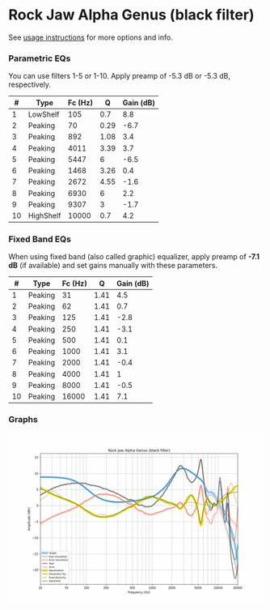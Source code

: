 # Rock Jaw Alpha Genus (black filter)
See [usage instructions](https://github.com/jaakkopasanen/AutoEq#usage) for more options and info.

### Parametric EQs
You can use filters 1-5 or 1-10. Apply preamp of -5.3 dB or -5.3 dB, respectively.

|   # | Type      |   Fc (Hz) |    Q |   Gain (dB) |
|-----|-----------|-----------|------|-------------|
|   1 | LowShelf  |       105 | 0.7  |         8.8 |
|   2 | Peaking   |        70 | 0.29 |        -6.7 |
|   3 | Peaking   |       892 | 1.08 |         3.4 |
|   4 | Peaking   |      4011 | 3.39 |         3.7 |
|   5 | Peaking   |      5447 | 6    |        -6.5 |
|   6 | Peaking   |      1468 | 3.26 |         0.4 |
|   7 | Peaking   |      2672 | 4.55 |        -1.6 |
|   8 | Peaking   |      6930 | 6    |         2.2 |
|   9 | Peaking   |      9307 | 3    |        -1.7 |
|  10 | HighShelf |     10000 | 0.7  |         4.2 |

### Fixed Band EQs
When using fixed band (also called graphic) equalizer, apply preamp of **-7.1 dB** (if available) and set gains manually with these parameters.

|   # | Type    |   Fc (Hz) |    Q |   Gain (dB) |
|-----|---------|-----------|------|-------------|
|   1 | Peaking |        31 | 1.41 |         4.5 |
|   2 | Peaking |        62 | 1.41 |         0.7 |
|   3 | Peaking |       125 | 1.41 |        -2.8 |
|   4 | Peaking |       250 | 1.41 |        -3.1 |
|   5 | Peaking |       500 | 1.41 |         0.1 |
|   6 | Peaking |      1000 | 1.41 |         3.1 |
|   7 | Peaking |      2000 | 1.41 |        -0.4 |
|   8 | Peaking |      4000 | 1.41 |         1   |
|   9 | Peaking |      8000 | 1.41 |        -0.5 |
|  10 | Peaking |     16000 | 1.41 |         7.1 |

### Graphs
![](./Rock%20Jaw%20Alpha%20Genus%20(black%20filter).png)
